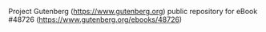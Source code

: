 Project Gutenberg (https://www.gutenberg.org) public repository for eBook #48726 (https://www.gutenberg.org/ebooks/48726)
